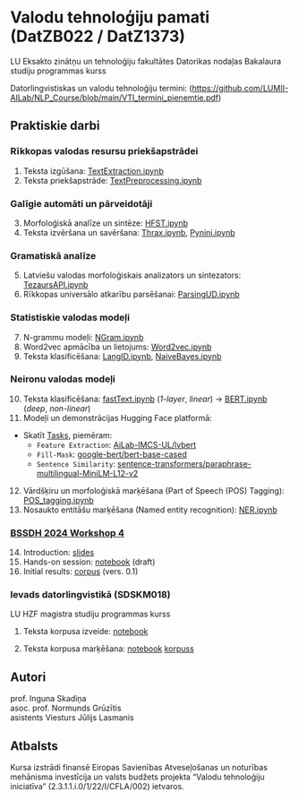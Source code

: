 # Valodu tehnoloģiju pamati (DatZB022 / DatZ1373)

LU Eksakto zinātņu un tehnoloģiju fakultātes Datorikas nodaļas Bakalaura studiju programmas kurss

Datorlingvistiskas un valodu tehnoloģiju termini: (https://github.com/LUMII-AILab/NLP_Course/blob/main/VTI_termini_pienemtie.pdf)

## Praktiskie darbi

### Rīkkopas valodas resursu priekšapstrādei

1. Teksta izgūšana: [TextExtraction.ipynb](notebooks/TextExtraction.ipynb)
2. Teksta priekšapstrāde: [TextPreprocessing.ipynb](notebooks/TextPreprocessing.ipynb)

### Galīgie automāti un pārveidotāji

3. Morfoloģiskā analīze un sintēze: [HFST.ipynb](notebooks/HFST.ipynb)
4. Teksta izvēršana un savēršana: [Thrax.ipynb](notebooks/Thrax.ipynb), [Pynini.ipynb](notebooks/Pynini.ipynb)

### Gramatiskā analīze

5. Latviešu valodas morfoloģiskais analizators un sintezators: [TezaursAPI.ipynb](notebooks/TezaursAPI.ipynb)
6. Rīkkopas universālo atkarību parsēšanai: [ParsingUD.ipynb](notebooks/ParsingUD.ipynb)

### Statistiskie valodas modeļi

7. N-grammu modeļi: [NGram.ipynb](notebooks/NGram.ipynb)
8. Word2vec apmācība un lietojums: [Word2vec.ipynb](notebooks/Word2vec.ipynb)
9. Teksta klasificēšana: [LangID.ipynb](notebooks/LangID.ipynb), [NaiveBayes.ipynb](notebooks/NaiveBayes.ipynb)

### Neironu valodas modeļi

10. Teksta klasificēšana: [fastText.ipynb](notebooks/fastText.ipynb) (*1-layer*, *linear*) &rarr; [BERT.ipynb](notebooks/BERT.ipynb) (*deep*, *non-linear*)
11. Modeļi un demonstrācijas Hugging Face platformā:
- Skatīt [Tasks](https://huggingface.co/tasks), piemēram:
  - `Feature Extraction`: [AiLab-IMCS-UL/lvbert](https://huggingface.co/AiLab-IMCS-UL/lvbert)
  - `Fill-Mask`: [google-bert/bert-base-cased](https://huggingface.co/google-bert/bert-base-cased)
  - `Sentence Similarity`: [sentence-transformers/paraphrase-multilingual-MiniLM-L12-v2](https://huggingface.co/sentence-transformers/paraphrase-multilingual-MiniLM-L12-v2)
12. Vārdšķiru un morfoloģiskā marķēšana (Part of Speech (POS) Tagging): [POS_tagging.ipynb](notebooks/POS_tagging.ipynb)
13. Nosaukto entitāšu marķēšana (Named entity recognition): [NER.ipynb](notebooks/NER.ipynb)

### [BSSDH 2024 Workshop 4](https://www.digitalhumanities.lv/bssdh/2024/lectures-and-workshops/)

14. Introduction: [slides](notebooks/resources/BSSDH2024/Intro.pdf)
15. Hands-on session: [notebook](notebooks/BSSDH2024.ipynb) (draft)
16. Initial results: [corpus](https://sandbox.nosketch.korpuss.lv/#dashboard?corpname=BSSDH2024) (vers. 0.1)

### Ievads datorlingvistikā (SDSKM018)

LU HZF magistra studiju programmas kurss

1. Teksta korpusa izveide: [notebook](notebooks/CrawlingSimple.ipynb)

2. Teksta korpusa marķēšana:  [notebook](notebooks/NLPPipeSimple.ipynb) [korpuss](notebooks/resources/velnini.txt)

## Autori

prof. Inguna Skadiņa\
asoc. prof. Normunds Grūzītis\
asistents Viesturs Jūlijs Lasmanis

## Atbalsts

Kursa izstrādi finansē Eiropas Savienības Atveseļošanas un noturības mehānisma investīcija un valsts budžets projekta “Valodu tehnoloģiju iniciatīva” (2.3.1.1.i.0/1/22/I/CFLA/002) ietvaros.
